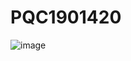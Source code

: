 # PQC1901420
![image](https://github.com/zainbmaged/PQC1901420/assets/101899558/af253ab1-ac63-4a79-b099-3b5116e67b74)

